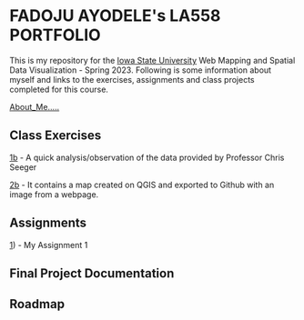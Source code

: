 # FADOJU AYODELE's LA558 PORTFOLIO

This is my repository for the [Iowa State University](https://www.iastate.edu) Web Mapping and Spatial Data Visualization - Spring 2023. 
Following is some information about myself and links to the exercises, assignments and class projects completed for this course.

[About_Me.....](About_me/Aboutme.md)

## Class Exercises
[1b](Class_Exercises/Exercise_1/Exercise_1.md) - A quick analysis/observation of the data provided by Professor Chris Seeger

[2b](Class_Exercises/Exercise_2/Exercise_2.md) - It contains a map created on QGIS and exported to Github with an image from a webpage.
       
## Assignments
[1](Assignment/Assignment%202/Assignment1.md))  - My Assignment 1 

## Final Project Documentation

## Roadmap
